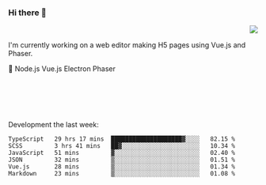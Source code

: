 ### Hi there 👋

<img align="right" src="https://github-readme-stats.vercel.app/api?username=jasonpanggo"/>

<br>
<p align="left">
I'm currently working on a web editor making H5 pages using Vue.js and Phaser.
</p>
<p align="left">
📖 Node.js Vue.js Electron Phaser
</p>
<br>
<br>
<br>
<br>

Development the last week:
<!--START_SECTION:waka-->

```text
TypeScript   29 hrs 17 mins  ████████████████████▓░░░░   82.15 %
SCSS         3 hrs 41 mins   ██▓░░░░░░░░░░░░░░░░░░░░░░   10.34 %
JavaScript   51 mins         ▓░░░░░░░░░░░░░░░░░░░░░░░░   02.40 %
JSON         32 mins         ▒░░░░░░░░░░░░░░░░░░░░░░░░   01.51 %
Vue.js       28 mins         ▒░░░░░░░░░░░░░░░░░░░░░░░░   01.34 %
Markdown     23 mins         ▒░░░░░░░░░░░░░░░░░░░░░░░░   01.08 %
```

<!--END_SECTION:waka-->

<!--
**JASONPANGGO/jasonpanggo** is a ✨ _special_ ✨ repository because its `README.md` (this file) appears on your GitHub profile.

Here are some ideas to get you started:

- 🔭 I’m currently working on ...
- 🌱 I’m currently learning ...
- 👯 I’m looking to collaborate on ...
- 🤔 I’m looking for help with ...
- 💬 Ask me about ...
- 📫 How to reach me: ...
- 😄 Pronouns: ...
- ⚡ Fun fact: ...
-->
